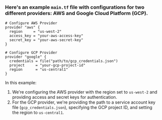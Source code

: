 ### Here's an example `main.tf` file with configurations for two different providers: AWS and Google Cloud Platform (GCP).

```
# Configure AWS Provider
provider "aws" {
  region     = "us-west-2"
  access_key = "your-aws-access-key"
  secret_key = "your-aws-secret-key"
}

# Configure GCP Provider
provider "google" {
  credentials = file("path/to/gcp_credentials.json")
  project     = "your-gcp-project-id"
  region      = "us-central1"
}
```

In this example:

1. We're configuring the AWS provider with the region set to `us-west-2` and providing access and secret keys for authentication.
2. For the GCP provider, we're providing the path to a service account key file (`gcp_credentials.json`), specifying the GCP project ID, and setting the region to `us-central1`.